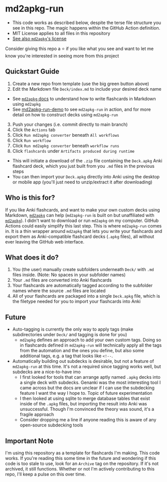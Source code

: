 # md2apkg-run

- This code works as described below, despite the terse file structure you see in this repo. The magic happens within the GitHub Action definition. 
- MIT License applies to all files in this repository
- [See also `md2apkg`'s license](https://github.com/Steve2955/md2apkg/blob/main/LICENSE.md)

Consider giving this repo a ⭐ if you like what you see and want to let me know you're interested in seeing more from this project

## Quickstart Guide

1. Create a new repo from template (use the big green button above)
2. Edit the Markdown file `Deck/index.md` to include your desired deck name
  - See [`md2apkg` docs](https://github.com/Steve2955/md2apkg) to understand how to write flashcards in Markdown using `md2apkg`
  - See [md2apkg-run-demo](https://github.com/asa55/md2apkg-run-demo) to see `md2apkg-run` in action, and for more detail on how to construct decks using `md2apkg-run`
3. Push your changes (i.e. commit directly to main branch)
4. Click the `Actions` tab
5. Click `Run md2apkg converter` beneath `All workflows`
6. Click `Run workflow`
7. Click `Run md2apkg converter` beneath `workflow runs`
8. Click `flashcards` under `Artifacts produced during runtime`
  - This will initiate a download of the `.zip` file containing the `Deck.apkg` Anki flashcard deck, which you just built from you `.md` files in the previous steps
  - You can then import your `Deck.apkg` directly into Anki using the desktop or mobile app (you'll just need to unzip/extract it after downloading)

## Who is this for?

If you like Anki flashcards, and want to make your own custom decks using Markdown, [`md2apkg`](https://github.com/Steve2955/md2apkg) can help (`md2apkg-run` is built on but unaffiliated with [`md2apkg`](https://github.com/Steve2955/md2apkg)).
I didn't want to download or run `md2apkg` on my computer. GitHub Actions could easily simplify this last step.
This is where `md2apkg-run` comes in. It is a thin wrapper around `md2apkg` that lets you write your flashcards and export them as Anki-compatible flashcard decks (`.apkg` files), all without ever leaving the GitHub web interface.

## What does it do?

1. You (the user) manually create subfolders underneath `Deck/` with `.md` files inside. (Note: No spaces in your subfolder names)
2. Your `.md` files are converted into Anki flashcards
3. Your flashcards are automatically tagged according to the subfolder names where the source `.md` files are located
4. All of your flashcards are packaged into a single `Deck.apkg` file, which is the filetype needed for you to import your flashcards into Anki

## Future

- Auto-tagging is currently the only way to apply tags (make subdirectories under `Deck/` and tagging is done for you)
  - `md2apkg` defines an approach to add your own custom tags. Doing so in flashcards defined in `md2apkg-run` will technically apply all the tags from the automation and the ones you define, but also some additional tags, e.g. a tag that looks like `<!--`.
- Automatically building out subdecks is desirable, but not a feature of `md2apkg-run` at this time. It's not a required since tagging works well, but subdecks are a nice-to-have imo
  - I first looked for tools that can arrange aptly named `.apkg` decks into a single deck with subdecks. Genanki was the most interesting tool I came across but the docs are unclear if I can use the subdecking feature I want the way I hope to. Topic of future experimentation
  - I then looked at using sqlite to merge database tables that exist inside of the `.apkg` files, but importing the result into Anki was unsuccessful. Though I'm convinced the theory was sound, it's a fragile approach
  - Consider dropping me a line if anyone reading this is aware of any open-source subdecking tools
  
## Important Note
  
I'm using this repository as a template for flashcards I'm making. This code works. If you're reading this some time in the future and wondering if this code is too stale to use, look for an `Archive` tag on the repository. If it's not archived, it still functions. Whether or not I'm actively contributing to this repo, I'll keep a pulse on this over time.
